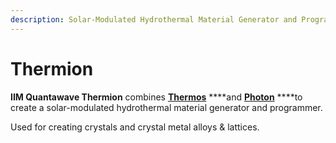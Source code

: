 ```yaml
---
description: Solar-Modulated Hydrothermal Material Generator and Programmer
---
```


# Thermion

**IIM Quantawave Thermion** combines [**Thermos**](thermos.md) ****and [**Photon**](photon.md) ****to create a solar-modulated hydrothermal material generator and programmer.

Used for creating crystals and crystal metal alloys & lattices.



